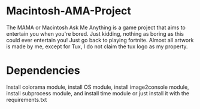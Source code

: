 # Macintosh-AMA-Project
The MAMA or Macintosh Ask Me Anything is a game project that aims to entertain you when you're bored. Just kidding, nothing as boring as this could ever entertain you! Just go back to playing fortnite. Almost all artwork is made by me, except for Tux, I do not claim the tux logo as my property.

# Dependencies
Install colorama module, install OS module, install image2console module, install subprocess module, and install time module or just install it with the requirements.txt
